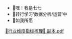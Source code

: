 - 👋嘿！我是七七
- 🌱转行学习‘数据分析/运营’中
- 🌱如我所愿

[🌸行业维度指标梳理🌸 副本.pdf](https://github.com/user-attachments/files/19701238/default.pdf)

